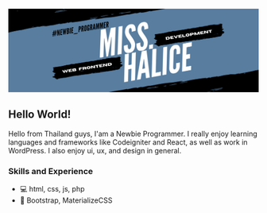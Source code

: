 ![](https://github.com/MidnightCore/MidnightCore/blob/master/Cordale.png)
## Hello World!

Hello from Thailand guys, I'am a Newbie Programmer. 
I really enjoy learning languages and frameworks like Codeigniter and React, as well as work in WordPress. I also enjoy ui, ux, and design in general.

### Skills and Experience
* 💻  html, css, js, php
* 🎨  Bootstrap, MaterializeCSS
